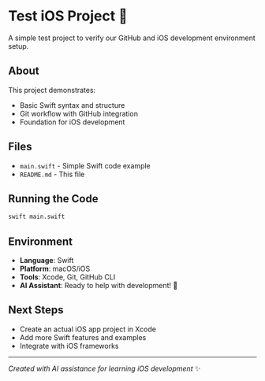# Test iOS Project 🍎

A simple test project to verify our GitHub and iOS development environment setup.

## About

This project demonstrates:
- Basic Swift syntax and structure
- Git workflow with GitHub integration
- Foundation for iOS development

## Files

- `main.swift` - Simple Swift code example
- `README.md` - This file

## Running the Code

```bash
swift main.swift
```

## Environment

- **Language**: Swift
- **Platform**: macOS/iOS
- **Tools**: Xcode, Git, GitHub CLI
- **AI Assistant**: Ready to help with development! 🤖

## Next Steps

- Create an actual iOS app project in Xcode
- Add more Swift features and examples
- Integrate with iOS frameworks

---

*Created with AI assistance for learning iOS development* ✨
